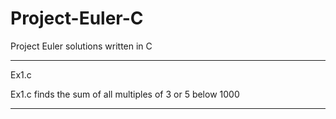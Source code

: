 # Project-Euler-C

Project Euler solutions written in C

*****************************************************************************************

Ex1.c

Ex1.c finds the sum of all multiples of 3 or 5 below 1000

****************************************************************************************

